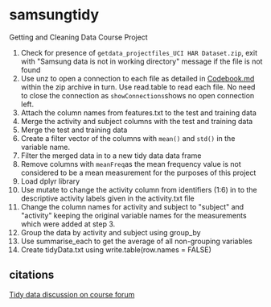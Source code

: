 # samsungtidy
Getting and Cleaning Data Course Project

1. Check for presence of `getdata_projectfiles_UCI HAR Dataset.zip`, exit with "Samsung data is not in working directory" message if the file is not found
2. Use unz to open a connection to each file as detailed in [Codebook.md](https://github.com/dst1202/samsungtidy/blob/master/CodeBook.md) within the zip archive in turn. Use read.table to read each file. No need to close the connection as `showConnections`shows no open connection left.
3. Attach the column names from features.txt to the test and training data
4. Merge the activity and subject columns with the test and training data
5. Merge the test and training data
6. Create a filter vector of the columns with `mean()` and `std()` in the variable name. 
7. Filter the merged data in to a new tidy data data frame 
8. Remove columns with `meanFreq`as the mean frequency value is not considered to be a mean measurement for the purposes of this project
9. Load dplyr library
10. Use mutate to change the activity column from identifiers (1:6) in to the descriptive activity labels given in the activity.txt file
11. Change the column names for activity and subject to "subject" and "activity" keeping the original variable names for the measurements which were added at step 3. 
12. Group the data by activity and subject using group_by
13. Use summarise_each to get the average of all non-grouping variables
14. Create tidyData.txt using write.table(row.names = FALSE)

## citations
[Tidy data discussion on course forum](https://class.coursera.org/getdata-013/forum/thread?thread_id=31)
